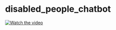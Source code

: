 # disabled_people_chatbot


[![Watch the video](https://i.sstatic.net/Vp2cE.png)](https://www.youtube.com/watch?v=SPOWk2eRYrw)
